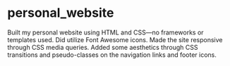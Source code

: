 # personal_website
Built my personal website using HTML and CSS—no frameworks or templates used. Did utilize Font Awesome icons. Made the site responsive through CSS media queries. Added some aesthetics through CSS transitions and pseudo-classes on the navigation links and footer icons.
